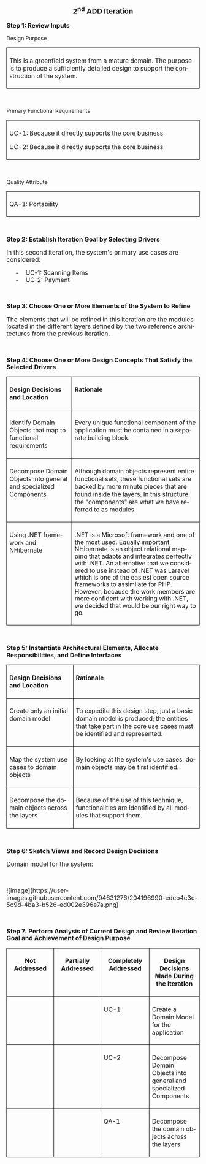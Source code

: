 <html>

<head>
<meta http-equiv=Content-Type content="text/html; charset=windows-1252">
<meta name=Generator content="Microsoft Word 15 (filtered)">
<!--
 /* Font Definitions */
 @font-face
	{font-family:"Cambria Math";
	panose-1:2 4 5 3 5 4 6 3 2 4;}
 /* Style Definitions */
 p.MsoNormal, li.MsoNormal, div.MsoNormal
	{margin:0cm;
	line-height:115%;
	font-size:11.0pt;
	font-family:"Arial",sans-serif;}
.MsoChpDefault
	{font-family:"Arial",sans-serif;}
.MsoPapDefault
	{line-height:115%;}
@page WordSection1
	{size:612.0pt 792.0pt;
	margin:72.0pt 72.0pt 72.0pt 72.0pt;}
div.WordSection1
	{page:WordSection1;}
 /* List Definitions */
 ol
	{margin-bottom:0cm;}
ul
	{margin-bottom:0cm;}
-->

</head>

<body lang=EN-CA style='word-wrap:break-word'>

<div class=WordSection1>

<p class=MsoNormal align=center style='margin-top:12.0pt;margin-right:0cm;
margin-bottom:12.0pt;margin-left:0cm;text-align:center'><b><span lang=EN
style='font-size:14.0pt;line-height:115%'>2<sup>nd</sup> ADD Iteration</span></b></p>

<p class=MsoNormal style='margin-top:12.0pt;margin-right:0cm;margin-bottom:
12.0pt;margin-left:0cm'><b><span lang=EN style='font-size:12.0pt;line-height:
115%'>Step 1: Review Inputs</span></b></p>

<p class=MsoNormal style='margin-top:12.0pt'><span lang=EN>Design Purpose</span></p>

<table class=a border=1 cellspacing=0 cellpadding=0 width=624 style='border-collapse:
 collapse;border:none'>
 <tr style='height:40.35pt'>
  <td width=624 valign=top style='width:468.0pt;border:solid black 1.0pt;
  padding:5.0pt 5.0pt 5.0pt 5.0pt;height:40.35pt'>
  <p class=MsoNormal style='line-height:normal;border:none'><span lang=EN>This
  is a greenfield system from a mature domain. The purpose is to produce a
  sufficiently detailed design to support the construction of the system.</span></p>
  </td>
 </tr>
</table>

<p class=MsoNormal style='margin-top:12.0pt'><span lang=EN>&nbsp;</span></p>

<p class=MsoNormal style='margin-top:12.0pt'><span lang=EN>Primary Functional
Requirements</span></p>

<table class=a0 border=1 cellspacing=0 cellpadding=0 width=624
 style='border-collapse:collapse;border:none'>
 <tr style='height:47.85pt'>
  <td width=624 valign=top style='width:468.0pt;border:solid black 1.0pt;
  padding:5.0pt 5.0pt 5.0pt 5.0pt;height:47.85pt'>
  <p class=MsoNormal style='line-height:normal;border:none'><span lang=EN>UC-1:
  Because it directly supports the core business </span></p>
  <p class=MsoNormal style='line-height:normal;border:none'><span lang=EN>UC-2:
  Because it directly supports the core business</span></p>
  </td>
 </tr>
</table>

<p class=MsoNormal style='margin-top:12.0pt'><span lang=EN>&nbsp;</span></p>

<p class=MsoNormal style='margin-top:12.0pt'><span lang=EN>Quality Attribute </span></p>

<table class=a1 border=1 cellspacing=0 cellpadding=0 width=624
 style='border-collapse:collapse;border:none'>
 <tr style='height:29.25pt'>
  <td width=624 valign=top style='width:468.0pt;border:solid black 1.0pt;
  padding:5.0pt 5.0pt 5.0pt 5.0pt;height:29.25pt'>
  <p class=MsoNormal style='line-height:normal;border:none'><span lang=EN>QA-1:
  Portability</span></p>
  </td>
 </tr>
</table>

<p class=MsoNormal style='margin-top:12.0pt'><span lang=EN>&nbsp;</span></p>

<p class=MsoNormal style='margin-top:12.0pt'><b><span lang=EN style='font-size:
12.0pt;line-height:115%'>Step 2: Establish Iteration Goal by Selecting Drivers</span></b></p>

<p class=MsoNormal style='margin-top:12.0pt;margin-right:0cm;margin-bottom:
12.0pt;margin-left:0cm'><span lang=EN style='font-size:12.0pt;line-height:115%'>In
this second iteration, the system's primary use cases are considered:</span></p>

<p class=MsoNormal style='margin-top:12.0pt;margin-right:0cm;margin-bottom:
0cm;margin-left:36.0pt;margin-bottom:.0001pt;text-indent:-18.0pt'><span
lang=EN style='font-size:12.0pt;line-height:115%'>-<span style='font:7.0pt "Times New Roman"'>&nbsp;&nbsp;&nbsp;&nbsp;&nbsp;&nbsp;&nbsp;
</span></span><span lang=EN style='font-size:12.0pt;line-height:115%'>UC-1:
Scanning Items </span></p>

<p class=MsoNormal style='margin-top:0cm;margin-right:0cm;margin-bottom:12.0pt;
margin-left:36.0pt;text-indent:-18.0pt'><span lang=EN style='font-size:12.0pt;
line-height:115%'>-<span style='font:7.0pt "Times New Roman"'>&nbsp;&nbsp;&nbsp;&nbsp;&nbsp;&nbsp;&nbsp;
</span></span><span lang=EN style='font-size:12.0pt;line-height:115%'>UC-2:
Payment</span></p>

<p class=MsoNormal style='margin-top:12.0pt;margin-right:0cm;margin-bottom:
12.0pt;margin-left:0cm'><b><span lang=EN style='font-size:12.0pt;line-height:
115%'>&nbsp;</span></b></p>

<p class=MsoNormal style='margin-top:12.0pt;margin-right:0cm;margin-bottom:
12.0pt;margin-left:0cm'><b><span lang=EN style='font-size:12.0pt;line-height:
115%'>Step 3: Choose One or More Elements of the System to Refine</span></b></p>

<p class=MsoNormal style='margin-top:12.0pt;margin-right:0cm;margin-bottom:
12.0pt;margin-left:0cm'><span lang=EN style='font-size:12.0pt;line-height:115%'>The
elements that will be refined in this iteration are the modules located in the
different layers defined by the two reference architectures from the previous
iteration. </span></p>

<p class=MsoNormal style='margin-top:12.0pt;margin-right:0cm;margin-bottom:
12.0pt;margin-left:0cm'><span lang=EN style='font-size:12.0pt;line-height:115%'>&nbsp;</span></p>

<p class=MsoNormal style='margin-top:12.0pt;margin-right:0cm;margin-bottom:
12.0pt;margin-left:0cm'><b><span lang=EN style='font-size:12.0pt;line-height:
115%'>Step 4: Choose One or More Design Concepts That Satisfy the Selected
Drivers</span></b></p>

<table class=a2 border=1 cellspacing=0 cellpadding=0 width=591
 style='border-collapse:collapse;border:none'>
 <tr style='height:37.75pt'>
  <td width=180 valign=top style='width:135.0pt;border:solid black 1.0pt;
  padding:5.0pt 5.0pt 5.0pt 5.0pt;height:37.75pt'>
  <p class=MsoNormal style='margin-top:12.0pt'><b><span lang=EN>Design
  Decisions and Location</span></b></p>
  </td>
  <td width=411 valign=top style='width:308.25pt;border:solid black 1.0pt;
  border-left:none;padding:5.0pt 5.0pt 5.0pt 5.0pt;height:37.75pt'>
  <p class=MsoNormal style='margin-top:12.0pt'><b><span lang=EN>Rationale</span></b></p>
  </td>
 </tr>
 <tr style='height:24.25pt'>
  <td width=180 valign=top style='width:135.0pt;border:solid black 1.0pt;
  border-top:none;padding:5.0pt 5.0pt 5.0pt 5.0pt;height:24.25pt'>
  <p class=MsoNormal style='margin-top:12.0pt'><span lang=EN>Identify Domain
  Objects that map to functional requirements </span></p>
  </td>
  <td width=411 valign=top style='width:308.25pt;border-top:none;border-left:
  none;border-bottom:solid black 1.0pt;border-right:solid black 1.0pt;
  padding:5.0pt 5.0pt 5.0pt 5.0pt;height:24.25pt'>
  <p class=MsoNormal style='margin-top:12.0pt'><span lang=EN>Every unique
  functional component of the application must be contained in a separate
  building block.</span></p>
  </td>
 </tr>
 <tr style='height:24.25pt'>
  <td width=180 valign=top style='width:135.0pt;border:solid black 1.0pt;
  border-top:none;padding:5.0pt 5.0pt 5.0pt 5.0pt;height:24.25pt'>
  <p class=MsoNormal style='margin-top:12.0pt'><span lang=EN>Decompose Domain
  Objects into general and specialized Components</span></p>
  </td>
  <td width=411 valign=top style='width:308.25pt;border-top:none;border-left:
  none;border-bottom:solid black 1.0pt;border-right:solid black 1.0pt;
  padding:5.0pt 5.0pt 5.0pt 5.0pt;height:24.25pt'>
  <p class=MsoNormal style='margin-top:12.0pt'><span lang=EN>Although domain
  objects represent entire functional sets, these functional sets are backed by
  more minute pieces that are found inside the layers. In this structure, the
  &quot;components&quot; are what we have referred to as modules.</span></p>
  </td>
 </tr>
 <tr style='height:24.25pt'>
  <td width=180 valign=top style='width:135.0pt;border:solid black 1.0pt;
  border-top:none;padding:5.0pt 5.0pt 5.0pt 5.0pt;height:24.25pt'>
  <p class=MsoNormal style='margin-top:12.0pt'><span lang=EN>Using .NET
  framework and NHibernate</span></p>
  </td>
  <td width=411 valign=top style='width:308.25pt;border-top:none;border-left:
  none;border-bottom:solid black 1.0pt;border-right:solid black 1.0pt;
  padding:5.0pt 5.0pt 5.0pt 5.0pt;height:24.25pt'>
  <p class=MsoNormal style='margin-top:12.0pt'><span lang=EN>.NET is a </span><span
  lang=EN style='font-size:12.0pt;line-height:115%;color:#111111;background:
  white'>Microsoft framework and one of the most used. Equally important,
  NHibernate is an object relational mapping that adapts and integrates
  perfectly with .NET. An alternative that we considered to use instead of .NET
  was Laravel which is one of the easiest open source frameworks to assimilate
  for PHP. However, because the work members are more confident with working
  with .NET, we decided that would be our right way to go.</span></p>
  </td>
 </tr>
</table>

<p class=MsoNormal style='margin-top:12.0pt;margin-right:0cm;margin-bottom:
12.0pt;margin-left:0cm'><b><span lang=EN style='font-size:12.0pt;line-height:
115%'>&nbsp;</span></b></p>

<p class=MsoNormal style='margin-top:12.0pt;margin-right:0cm;margin-bottom:
12.0pt;margin-left:0cm'><b><span lang=EN style='font-size:12.0pt;line-height:
115%'>Step 5: Instantiate Architectural Elements, Allocate Responsibilities,
and Define Interfaces</span></b></p>

<table class=a3 border=1 cellspacing=0 cellpadding=0 width=591
 style='border-collapse:collapse;border:none'>
 <tr style='height:37.75pt'>
  <td width=185 valign=top style='width:138.75pt;border:solid black 1.0pt;
  padding:5.0pt 5.0pt 5.0pt 5.0pt;height:37.75pt'>
  <p class=MsoNormal style='margin-top:12.0pt'><b><span lang=EN>Design
  Decisions and Location</span></b></p>
  </td>
  <td width=406 valign=top style='width:304.5pt;border:solid black 1.0pt;
  border-left:none;padding:5.0pt 5.0pt 5.0pt 5.0pt;height:37.75pt'>
  <p class=MsoNormal style='margin-top:12.0pt'><b><span lang=EN>Rationale</span></b></p>
  </td>
 </tr>
 <tr style='height:24.25pt'>
  <td width=185 valign=top style='width:138.75pt;border:solid black 1.0pt;
  border-top:none;padding:5.0pt 5.0pt 5.0pt 5.0pt;height:24.25pt'>
  <p class=MsoNormal style='margin-top:12.0pt'><span lang=EN>Create only an
  initial domain model </span></p>
  </td>
  <td width=406 valign=top style='width:304.5pt;border-top:none;border-left:
  none;border-bottom:solid black 1.0pt;border-right:solid black 1.0pt;
  padding:5.0pt 5.0pt 5.0pt 5.0pt;height:24.25pt'>
  <p class=MsoNormal style='margin-top:12.0pt'><span lang=EN>To expedite this
  design step, just a basic domain model is produced; the entities that take
  part in the core use cases must be identified and represented. </span></p>
  </td>
 </tr>
 <tr style='height:24.25pt'>
  <td width=185 valign=top style='width:138.75pt;border:solid black 1.0pt;
  border-top:none;padding:5.0pt 5.0pt 5.0pt 5.0pt;height:24.25pt'>
  <p class=MsoNormal style='margin-top:12.0pt'><span lang=EN>Map the system use
  cases to domain objects</span></p>
  </td>
  <td width=406 valign=top style='width:304.5pt;border-top:none;border-left:
  none;border-bottom:solid black 1.0pt;border-right:solid black 1.0pt;
  padding:5.0pt 5.0pt 5.0pt 5.0pt;height:24.25pt'>
  <p class=MsoNormal style='margin-top:12.0pt'><span lang=EN>By looking at the
  system's use cases, domain objects may be first identified.</span></p>
  </td>
 </tr>
 <tr style='height:24.25pt'>
  <td width=185 valign=top style='width:138.75pt;border:solid black 1.0pt;
  border-top:none;padding:5.0pt 5.0pt 5.0pt 5.0pt;height:24.25pt'>
  <p class=MsoNormal style='margin-top:12.0pt'><span lang=EN>Decompose the
  domain objects across the layers</span></p>
  </td>
  <td width=406 valign=top style='width:304.5pt;border-top:none;border-left:
  none;border-bottom:solid black 1.0pt;border-right:solid black 1.0pt;
  padding:5.0pt 5.0pt 5.0pt 5.0pt;height:24.25pt'>
  <p class=MsoNormal style='margin-top:12.0pt'><span lang=EN>Because of the use
  of this technique, functionalities are identified by all modules that support
  them.  </span></p>
  </td>
 </tr>
</table>

<p class=MsoNormal style='margin-top:12.0pt;margin-right:0cm;margin-bottom:
12.0pt;margin-left:0cm'><b><span lang=EN style='font-size:12.0pt;line-height:
115%'>&nbsp;</span></b></p>

<p class=MsoNormal style='margin-top:12.0pt;margin-right:0cm;margin-bottom:
12.0pt;margin-left:0cm'><b><span lang=EN style='font-size:12.0pt;line-height:
115%'>Step 6: Sketch Views and Record Design Decisions </span></b></p>

<p class=MsoNormal style='margin-top:12.0pt;margin-right:0cm;margin-bottom:
12.0pt;margin-left:0cm'><span lang=EN style='font-size:12.0pt;line-height:115%'>Domain
model for the system:</span></p>

<p class=MsoNormal style='margin-top:12.0pt;margin-right:0cm;margin-bottom:
12.0pt;margin-left:0cm'><span lang=EN style='font-size:12.0pt;line-height:115%'>&nbsp;</span></p>

<p class=MsoNormal style='margin-top:12.0pt;margin-right:0cm;margin-bottom:
12.0pt;margin-left:0cm'><span lang=EN style='font-size:12.0pt;line-height:115%'> ![image](https://user-images.githubusercontent.com/94631276/204196990-edcb4c3c-5c9d-4ba3-b526-ed002e396e7a.png) </span></p>

<p class=MsoNormal style='margin-top:12.0pt;margin-right:0cm;margin-bottom:
12.0pt;margin-left:0cm'><span lang=EN style='font-size:12.0pt;line-height:115%'>&nbsp;</span></p>

<p class=MsoNormal style='margin-top:12.0pt;margin-right:0cm;margin-bottom:
12.0pt;margin-left:0cm'><b><span lang=EN style='font-size:12.0pt;line-height:
115%'>Step 7: Perform Analysis of Current Design and Review Iteration Goal and
Achievement of Design Purpose</span></b></p>

<table class=a4 border=1 cellspacing=0 cellpadding=0 width=624
 style='border-collapse:collapse;border:none'>
 <tr>
  <td width=156 valign=top style='width:117.0pt;border:solid black 1.0pt;
  padding:5.0pt 5.0pt 5.0pt 5.0pt'>
  <p class=MsoNormal align=center style='margin-top:12.0pt;text-align:center'><b><span
  lang=EN>Not Addressed</span></b></p>
  </td>
  <td width=156 valign=top style='width:117.0pt;border:solid black 1.0pt;
  border-left:none;padding:5.0pt 5.0pt 5.0pt 5.0pt'>
  <p class=MsoNormal align=center style='margin-top:12.0pt;text-align:center'><b><span
  lang=EN>Partially Addressed</span></b></p>
  </td>
  <td width=156 valign=top style='width:117.0pt;border:solid black 1.0pt;
  border-left:none;padding:5.0pt 5.0pt 5.0pt 5.0pt'>
  <p class=MsoNormal align=center style='margin-top:12.0pt;text-align:center'><b><span
  lang=EN>Completely Addressed</span></b></p>
  </td>
  <td width=156 valign=top style='width:117.0pt;border:solid black 1.0pt;
  border-left:none;padding:5.0pt 5.0pt 5.0pt 5.0pt'>
  <p class=MsoNormal align=center style='margin-top:12.0pt;text-align:center'><b><span
  lang=EN>Design Decisions Made During the Iteration</span></b></p>
  </td>
 </tr>
 <tr>
  <td width=156 valign=top style='width:117.0pt;border:solid black 1.0pt;
  border-top:none;padding:5.0pt 5.0pt 5.0pt 5.0pt'>
  <p class=MsoNormal style='line-height:normal;border:none'><b><span lang=EN
  style='font-size:12.0pt'>&nbsp;</span></b></p>
  </td>
  <td width=156 valign=top style='width:117.0pt;border-top:none;border-left:
  none;border-bottom:solid black 1.0pt;border-right:solid black 1.0pt;
  padding:5.0pt 5.0pt 5.0pt 5.0pt'>
  <p class=MsoNormal style='line-height:normal'><b><span lang=EN
  style='font-size:12.0pt'>&nbsp;</span></b></p>
  </td>
  <td width=156 valign=top style='width:117.0pt;border-top:none;border-left:
  none;border-bottom:solid black 1.0pt;border-right:solid black 1.0pt;
  padding:5.0pt 5.0pt 5.0pt 5.0pt'>
  <p class=MsoNormal style='line-height:normal'><span lang=EN>UC-1</span></p>
  </td>
  <td width=156 valign=top style='width:117.0pt;border-top:none;border-left:
  none;border-bottom:solid black 1.0pt;border-right:solid black 1.0pt;
  padding:5.0pt 5.0pt 5.0pt 5.0pt'>
  <p class=MsoNormal style='margin-top:12.0pt'><span lang=EN>Create a Domain
  Model for the application</span></p>
  </td>
 </tr>
 <tr>
  <td width=156 valign=top style='width:117.0pt;border:solid black 1.0pt;
  border-top:none;padding:5.0pt 5.0pt 5.0pt 5.0pt'>
  <p class=MsoNormal style='line-height:normal;border:none'><b><span lang=EN
  style='font-size:12.0pt'>&nbsp;</span></b></p>
  </td>
  <td width=156 valign=top style='width:117.0pt;border-top:none;border-left:
  none;border-bottom:solid black 1.0pt;border-right:solid black 1.0pt;
  padding:5.0pt 5.0pt 5.0pt 5.0pt'>
  <p class=MsoNormal style='line-height:normal'><b><span lang=EN
  style='font-size:12.0pt'>&nbsp;</span></b></p>
  </td>
  <td width=156 valign=top style='width:117.0pt;border-top:none;border-left:
  none;border-bottom:solid black 1.0pt;border-right:solid black 1.0pt;
  padding:5.0pt 5.0pt 5.0pt 5.0pt'>
  <p class=MsoNormal style='line-height:normal'><span lang=EN>UC-2</span></p>
  </td>
  <td width=156 valign=top style='width:117.0pt;border-top:none;border-left:
  none;border-bottom:solid black 1.0pt;border-right:solid black 1.0pt;
  padding:5.0pt 5.0pt 5.0pt 5.0pt'>
  <p class=MsoNormal style='margin-top:12.0pt'><span lang=EN>Decompose Domain
  Objects into general and specialized Components</span></p>
  </td>
 </tr>
 <tr>
  <td width=156 valign=top style='width:117.0pt;border:solid black 1.0pt;
  border-top:none;padding:5.0pt 5.0pt 5.0pt 5.0pt'>
  <p class=MsoNormal style='line-height:normal;border:none'><b><span lang=EN
  style='font-size:12.0pt'>&nbsp;</span></b></p>
  </td>
  <td width=156 valign=top style='width:117.0pt;border-top:none;border-left:
  none;border-bottom:solid black 1.0pt;border-right:solid black 1.0pt;
  padding:5.0pt 5.0pt 5.0pt 5.0pt'>
  <p class=MsoNormal style='line-height:normal'><b><span lang=EN
  style='font-size:12.0pt'>&nbsp;</span></b></p>
  </td>
  <td width=156 valign=top style='width:117.0pt;border-top:none;border-left:
  none;border-bottom:solid black 1.0pt;border-right:solid black 1.0pt;
  padding:5.0pt 5.0pt 5.0pt 5.0pt'>
  <p class=MsoNormal style='line-height:normal'><span lang=EN>QA-1</span></p>
  </td>
  <td width=156 valign=top style='width:117.0pt;border-top:none;border-left:
  none;border-bottom:solid black 1.0pt;border-right:solid black 1.0pt;
  padding:5.0pt 5.0pt 5.0pt 5.0pt'>
  <p class=MsoNormal style='margin-top:12.0pt'><span lang=EN>Decompose the
  domain objects across the layers</span></p>
  </td>
 </tr>
</table>

<p class=MsoNormal style='margin-top:12.0pt;margin-right:0cm;margin-bottom:
12.0pt;margin-left:0cm'><b><span lang=EN style='font-size:12.0pt;line-height:
115%'>&nbsp;</span></b></p>

<p class=MsoNormal><span lang=EN>&nbsp;</span></p>

</div>

</body>

</html>
